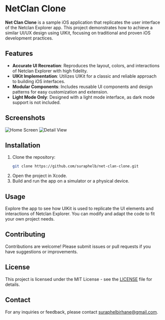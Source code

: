 # NetClan Clone

**Net Clan Clone** is a sample iOS application that replicates the user interface of the Netclan Explorer app. This project demonstrates how to achieve a similar UI/UX design using UIKit, focusing on traditional and proven iOS development practices.

## Features
- **Accurate UI Recreation**: Reproduces the layout, colors, and interactions of Netclan Explorer with high fidelity.
- **UIKit Implementation**: Utilizes UIKit for a classic and reliable approach to building iOS interfaces.
- **Modular Components**: Includes reusable UI components and design patterns for easy customization and extension.
- **Light Mode Only**: Designed with a light mode interface, as dark mode support is not included.

## Screenshots
![Home Screen](link-to-screenshot1)
![Detail View](link-to-screenshot2)

## Installation
1. Clone the repository:
   ```bash
   git clone https://github.com/suraphelb/net-clan-clone.git
   ```
2. Open the project in Xcode.
3. Build and run the app on a simulator or a physical device.

## Usage
Explore the app to see how UIKit is used to replicate the UI elements and interactions of Netclan Explorer. You can modify and adapt the code to fit your own project needs.

## Contributing
Contributions are welcome! Please submit issues or pull requests if you have suggestions or improvements.

## License
This project is licensed under the MIT License - see the [LICENSE](LICENSE) file for details.

## Contact
For any inquiries or feedback, please contact [suraphelbirhane@gmail.com](mailto:suraphelbirhane@gmail.com).
